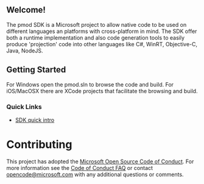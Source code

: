 ## Welcome!

The pmod SDK is a Microsoft project to allow native code to be used on different languages an platforms with cross-platform in mind. The SDK offer both a runtime implementation and also code generation tools to easily produce 'projection' code into other languages like C#, WinRT, Objective-C, Java, NodeJS.

## Getting Started

For Windows open the pmod.sln to browse the code and build. For iOS/MacOSX there are XCode projects that facilitate the browsing and build.

### Quick Links

*   [SDK quick intro](https://github.com/Microsoft/pmod/pmod-SDK.docx)

# Contributing

This project has adopted the [Microsoft Open Source Code of Conduct](https://opensource.microsoft.com/codeofconduct/). For more information see the [Code of Conduct FAQ](https://opensource.microsoft.com/codeofconduct/faq/) or contact [opencode@microsoft.com](mailto:opencode@microsoft.com) with any additional questions or comments.
